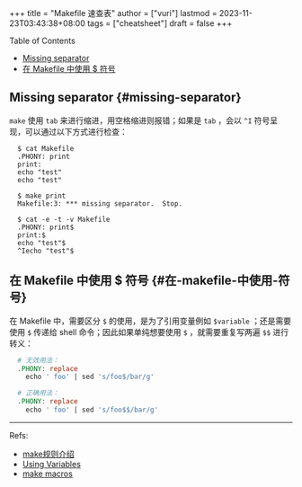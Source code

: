 +++
title = "Makefile 速查表"
author = ["vuri"]
lastmod = 2023-11-23T03:43:38+08:00
tags = ["cheatsheet"]
draft = false
+++

<div class="ox-hugo-toc toc">

<div class="heading">Table of Contents</div>

- [Missing separator](#missing-separator)
- [在 Makefile 中使用 $ 符号](#在-makefile-中使用-符号)

</div>
<!--endtoc-->


## Missing separator {#missing-separator}

`make` 使用 `tab` 来进行缩进，用空格缩进则报错；如果是 `tab` ，会以 `^I` 符号呈现，可以通过以下方式进行检查：

```shell
  $ cat Makefile
  .PHONY: print
  print:
  echo "test"
  echo "test"

  $ make print
  Makefile:3: *** missing separator.  Stop.

  $ cat -e -t -v Makefile
  .PHONY: print$
  print:$
  echo "test"$
  ^Iecho "test"$
```


## 在 Makefile 中使用 $ 符号 {#在-makefile-中使用-符号}

在 Makefile 中，需要区分 `$` 的使用，是为了引用变量例如 `$variable` ；还是需要使用 `$` 传递给 shell 命令；因此如果单纯想要使用 `$` ，就需要重复写两遍 `$$` 进行转义：

```makefile
  # 无效用法：
  .PHONY: replace
    echo ' foo' | sed 's/foo$/bar/g'

  # 正确用法：
  .PHONY: replace
    echo ' foo' | sed 's/foo$$/bar/g'
```

---

Refs:

-   [make规则介绍](https://www.gnu.org/software/make/manual/make.html#Rule-Introduction)
-   [Using Variables](https://www.gnu.org/software/make/manual/make.html#Using-Variables)
-   [make macros](https://pubs.opengroup.org/onlinepubs/9699919799/utilities/make.html)
